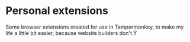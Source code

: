 # Personal extensions
Some browser extensions created for use in Tampermonkey, to make my life a little bit easier, because website builders don't.Ÿ